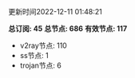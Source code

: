 更新时间2022-12-11 01:48:21

**总订阅: 45**
**总节点: 686**
**有效节点: 117**
- v2ray节点: 110
- ss节点: 1
- trojan节点: 6
